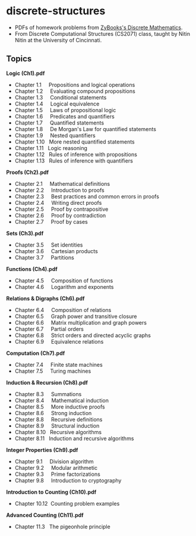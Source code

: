 # discrete-structures
- PDFs of homework problems from [ZyBooks's Discrete Mathematics](https://www.zybooks.com/catalog/discrete-mathematics/).
- From Discrete Computational Structures (CS2071) class, taught by Nitin Nitin at the University of Cincinnati.
## Topics

**Logic (Ch1).pdf**
- Chapter 1.1&nbsp;&nbsp;&nbsp;&nbsp;&nbsp;Propositions and logical operations
- Chapter 1.2&nbsp;&nbsp;&nbsp;&nbsp;&nbsp;Evaluating compound propositions
- Chapter 1.3&nbsp;&nbsp;&nbsp;&nbsp;&nbsp;Conditional statements
- Chapter 1.4&nbsp;&nbsp;&nbsp;&nbsp;&nbsp;Logical equivalence
- Chapter 1.5&nbsp;&nbsp;&nbsp;&nbsp;&nbsp;Laws of propositional logic
- Chapter 1.6&nbsp;&nbsp;&nbsp;&nbsp;&nbsp;Predicates and quantifiers
- Chapter 1.7&nbsp;&nbsp;&nbsp;&nbsp;&nbsp;Quantified statements
- Chapter 1.8&nbsp;&nbsp;&nbsp;&nbsp;&nbsp;De Morgan's Law for quantified statements
- Chapter 1.9&nbsp;&nbsp;&nbsp;&nbsp;&nbsp;Nested quantifiers
- Chapter 1.10&nbsp;&nbsp;&nbsp;More nested quantified statements
- Chapter 1.11&nbsp;&nbsp;&nbsp;Logic reasoning
- Chapter 1.12&nbsp;&nbsp;&nbsp;Rules of inference with propositions
- Chapter 1.13&nbsp;&nbsp;&nbsp;Rules of inference with quantifiers

**Proofs (Ch2).pdf**
- Chapter 2.1&nbsp;&nbsp;&nbsp;&nbsp;&nbsp;Mathematical definitions
- Chapter 2.2&nbsp;&nbsp;&nbsp;&nbsp;&nbsp;Introduction to proofs
- Chapter 2.3&nbsp;&nbsp;&nbsp;&nbsp;&nbsp;Best practices and common errors in proofs
- Chapter 2.4&nbsp;&nbsp;&nbsp;&nbsp;&nbsp;Writing direct proofs
- Chapter 2.5&nbsp;&nbsp;&nbsp;&nbsp;&nbsp;Proof by contrapositive
- Chapter 2.6&nbsp;&nbsp;&nbsp;&nbsp;&nbsp;Proof by contradiction
- Chapter 2.7&nbsp;&nbsp;&nbsp;&nbsp;&nbsp;Proof by cases

**Sets (Ch3).pdf**
- Chapter 3.5&nbsp;&nbsp;&nbsp;&nbsp;&nbsp;Set identities
- Chapter 3.6&nbsp;&nbsp;&nbsp;&nbsp;&nbsp;Cartesian products
- Chapter 3.7&nbsp;&nbsp;&nbsp;&nbsp;&nbsp;Partitions

**Functions (Ch4).pdf**
- Chapter 4.5&nbsp;&nbsp;&nbsp;&nbsp;&nbsp;Composition of functions
- Chapter 4.6&nbsp;&nbsp;&nbsp;&nbsp;&nbsp;Logarithm and exponents

**Relations & Digraphs (Ch6).pdf**
- Chapter 6.4&nbsp;&nbsp;&nbsp;&nbsp;&nbsp;Composition of relations
- Chapter 6.5&nbsp;&nbsp;&nbsp;&nbsp;&nbsp;Graph power and transitive closure
- Chapter 6.6&nbsp;&nbsp;&nbsp;&nbsp;&nbsp;Matrix multiplication and graph powers
- Chapter 6.7&nbsp;&nbsp;&nbsp;&nbsp;&nbsp;Partial orders
- Chapter 6.8&nbsp;&nbsp;&nbsp;&nbsp;&nbsp;Strict orders and directed acyclic graphs
- Chapter 6.9&nbsp;&nbsp;&nbsp;&nbsp;&nbsp;Equivalence relations

**Computation (Ch7).pdf**
- Chapter 7.4&nbsp;&nbsp;&nbsp;&nbsp;&nbsp;Finite state machines
- Chapter 7.5&nbsp;&nbsp;&nbsp;&nbsp;&nbsp;Turing machines

**Induction & Recursion (Ch8).pdf**
- Chapter 8.3&nbsp;&nbsp;&nbsp;&nbsp;&nbsp;Summations
- Chapter 8.4&nbsp;&nbsp;&nbsp;&nbsp;&nbsp;Mathematical induction
- Chapter 8.5&nbsp;&nbsp;&nbsp;&nbsp;&nbsp;More inductive proofs
- Chapter 8.6&nbsp;&nbsp;&nbsp;&nbsp;&nbsp;Strong induction
- Chapter 8.8&nbsp;&nbsp;&nbsp;&nbsp;&nbsp;Recursive definitions
- Chapter 8.9&nbsp;&nbsp;&nbsp;&nbsp;&nbsp;Structural induction
- Chapter 8.10&nbsp;&nbsp;&nbsp;Recursive algorithms
- Chapter 8.11&nbsp;&nbsp;&nbsp;Induction and recursive algorithms

**Integer Properties (Ch9).pdf**
- Chapter 9.1&nbsp;&nbsp;&nbsp;&nbsp;&nbsp;Division algorithm
- Chapter 9.2&nbsp;&nbsp;&nbsp;&nbsp;&nbsp;Modular arithmetic
- Chapter 9.3&nbsp;&nbsp;&nbsp;&nbsp;&nbsp;Prime factorizations
- Chapter 9.8&nbsp;&nbsp;&nbsp;&nbsp;&nbsp;Introduction to cryptography

**Introduction to Counting (Ch10).pdf**
- Chapter 10.12&nbsp;&nbsp;Counting problem examples

**Advanced Counting (Ch11).pdf**
- Chapter 11.3&nbsp;&nbsp;&nbsp;The pigeonhole principle
